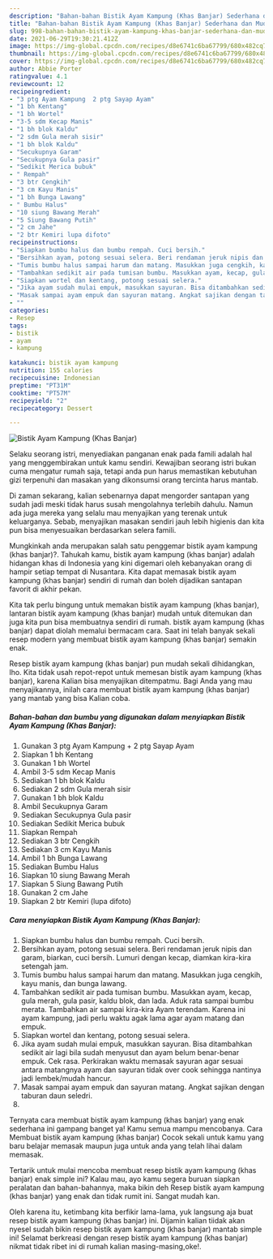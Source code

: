 ```yaml
---
description: "Bahan-bahan Bistik Ayam Kampung (Khas Banjar) Sederhana dan Mudah Dibuat"
title: "Bahan-bahan Bistik Ayam Kampung (Khas Banjar) Sederhana dan Mudah Dibuat"
slug: 998-bahan-bahan-bistik-ayam-kampung-khas-banjar-sederhana-dan-mudah-dibuat
date: 2021-06-29T19:30:21.412Z
image: https://img-global.cpcdn.com/recipes/d8e6741c6ba67799/680x482cq70/bistik-ayam-kampung-khas-banjar-foto-resep-utama.jpg
thumbnail: https://img-global.cpcdn.com/recipes/d8e6741c6ba67799/680x482cq70/bistik-ayam-kampung-khas-banjar-foto-resep-utama.jpg
cover: https://img-global.cpcdn.com/recipes/d8e6741c6ba67799/680x482cq70/bistik-ayam-kampung-khas-banjar-foto-resep-utama.jpg
author: Abbie Porter
ratingvalue: 4.1
reviewcount: 12
recipeingredient:
- "3 ptg Ayam Kampung  2 ptg Sayap Ayam"
- "1 bh Kentang"
- "1 bh Wortel"
- "3-5 sdm Kecap Manis"
- "1 bh blok Kaldu"
- "2 sdm Gula merah sisir"
- "1 bh blok Kaldu"
- "Secukupnya Garam"
- "Secukupnya Gula pasir"
- "Sedikit Merica bubuk"
- " Rempah"
- "3 btr Cengkih"
- "3 cm Kayu Manis"
- "1 bh Bunga Lawang"
- " Bumbu Halus"
- "10 siung Bawang Merah"
- "5 Siung Bawang Putih"
- "2 cm Jahe"
- "2 btr Kemiri lupa difoto"
recipeinstructions:
- "Siapkan bumbu halus dan bumbu rempah. Cuci bersih."
- "Bersihkan ayam, potong sesuai selera. Beri rendaman jeruk nipis dan garam, biarkan, cuci bersih. Lumuri dengan kecap, diamkan kira-kira setengah jam."
- "Tumis bumbu halus sampai harum dan matang. Masukkan juga cengkih, kayu manis, dan bunga lawang."
- "Tambahkan sedikit air pada tumisan bumbu. Masukkan ayam, kecap, gula merah, gula pasir, kaldu blok, dan lada. Aduk rata sampai bumbu merata. Tambahkan air sampai kira-kira Ayam terendam. Karena ini ayam kampung, jadi perlu waktu agak lama agar ayam matang dan empuk."
- "Siapkan wortel dan kentang, potong sesuai selera."
- "Jika ayam sudah mulai empuk, masukkan sayuran. Bisa ditambahkan sedikit air lagi bila sudah menyusut dan ayam belum benar-benar empuk. Cek rasa. Perkirakan waktu memasak sayuran agar sesuai antara matangnya ayam dan sayuran tidak over cook sehingga nantinya jadi lembek/mudah hancur."
- "Masak sampai ayam empuk dan sayuran matang. Angkat sajikan dengan taburan daun seledri."
- ""
categories:
- Resep
tags:
- bistik
- ayam
- kampung

katakunci: bistik ayam kampung 
nutrition: 155 calories
recipecuisine: Indonesian
preptime: "PT31M"
cooktime: "PT57M"
recipeyield: "2"
recipecategory: Dessert

---
```



![Bistik Ayam Kampung (Khas Banjar)](https://img-global.cpcdn.com/recipes/d8e6741c6ba67799/680x482cq70/bistik-ayam-kampung-khas-banjar-foto-resep-utama.jpg)

Selaku seorang istri, menyediakan panganan enak pada famili adalah hal yang menggembirakan untuk kamu sendiri. Kewajiban seorang istri bukan cuma mengatur rumah saja, tetapi anda pun harus memastikan kebutuhan gizi terpenuhi dan masakan yang dikonsumsi orang tercinta harus mantab.

Di zaman  sekarang, kalian sebenarnya dapat mengorder santapan yang sudah jadi meski tidak harus susah mengolahnya terlebih dahulu. Namun ada juga mereka yang selalu mau menyajikan yang terenak untuk keluarganya. Sebab, menyajikan masakan sendiri jauh lebih higienis dan kita pun bisa menyesuaikan berdasarkan selera famili. 



Mungkinkah anda merupakan salah satu penggemar bistik ayam kampung (khas banjar)?. Tahukah kamu, bistik ayam kampung (khas banjar) adalah hidangan khas di Indonesia yang kini digemari oleh kebanyakan orang di hampir setiap tempat di Nusantara. Kita dapat memasak bistik ayam kampung (khas banjar) sendiri di rumah dan boleh dijadikan santapan favorit di akhir pekan.

Kita tak perlu bingung untuk memakan bistik ayam kampung (khas banjar), lantaran bistik ayam kampung (khas banjar) mudah untuk ditemukan dan juga kita pun bisa membuatnya sendiri di rumah. bistik ayam kampung (khas banjar) dapat diolah memalui bermacam cara. Saat ini telah banyak sekali resep modern yang membuat bistik ayam kampung (khas banjar) semakin enak.

Resep bistik ayam kampung (khas banjar) pun mudah sekali dihidangkan, lho. Kita tidak usah repot-repot untuk memesan bistik ayam kampung (khas banjar), karena Kalian bisa menyajikan ditempatmu. Bagi Anda yang mau menyajikannya, inilah cara membuat bistik ayam kampung (khas banjar) yang mantab yang bisa Kalian coba.

<!--inarticleads1-->

##### Bahan-bahan dan bumbu yang digunakan dalam menyiapkan Bistik Ayam Kampung (Khas Banjar):

1. Gunakan 3 ptg Ayam Kampung + 2 ptg Sayap Ayam
1. Siapkan 1 bh Kentang
1. Gunakan 1 bh Wortel
1. Ambil 3-5 sdm Kecap Manis
1. Sediakan 1 bh blok Kaldu
1. Sediakan 2 sdm Gula merah sisir
1. Gunakan 1 bh blok Kaldu
1. Ambil Secukupnya Garam
1. Sediakan Secukupnya Gula pasir
1. Sediakan Sedikit Merica bubuk
1. Siapkan  Rempah
1. Sediakan 3 btr Cengkih
1. Sediakan 3 cm Kayu Manis
1. Ambil 1 bh Bunga Lawang
1. Sediakan  Bumbu Halus
1. Siapkan 10 siung Bawang Merah
1. Siapkan 5 Siung Bawang Putih
1. Gunakan 2 cm Jahe
1. Siapkan 2 btr Kemiri (lupa difoto)




<!--inarticleads2-->

##### Cara menyiapkan Bistik Ayam Kampung (Khas Banjar):

1. Siapkan bumbu halus dan bumbu rempah. Cuci bersih.
1. Bersihkan ayam, potong sesuai selera. Beri rendaman jeruk nipis dan garam, biarkan, cuci bersih. Lumuri dengan kecap, diamkan kira-kira setengah jam.
1. Tumis bumbu halus sampai harum dan matang. Masukkan juga cengkih, kayu manis, dan bunga lawang.
1. Tambahkan sedikit air pada tumisan bumbu. Masukkan ayam, kecap, gula merah, gula pasir, kaldu blok, dan lada. Aduk rata sampai bumbu merata. Tambahkan air sampai kira-kira Ayam terendam. Karena ini ayam kampung, jadi perlu waktu agak lama agar ayam matang dan empuk.
1. Siapkan wortel dan kentang, potong sesuai selera.
1. Jika ayam sudah mulai empuk, masukkan sayuran. Bisa ditambahkan sedikit air lagi bila sudah menyusut dan ayam belum benar-benar empuk. Cek rasa. Perkirakan waktu memasak sayuran agar sesuai antara matangnya ayam dan sayuran tidak over cook sehingga nantinya jadi lembek/mudah hancur.
1. Masak sampai ayam empuk dan sayuran matang. Angkat sajikan dengan taburan daun seledri.
1. 




Ternyata cara membuat bistik ayam kampung (khas banjar) yang enak sederhana ini gampang banget ya! Kamu semua mampu mencobanya. Cara Membuat bistik ayam kampung (khas banjar) Cocok sekali untuk kamu yang baru belajar memasak maupun juga untuk anda yang telah lihai dalam memasak.

Tertarik untuk mulai mencoba membuat resep bistik ayam kampung (khas banjar) enak simple ini? Kalau mau, ayo kamu segera buruan siapkan peralatan dan bahan-bahannya, maka bikin deh Resep bistik ayam kampung (khas banjar) yang enak dan tidak rumit ini. Sangat mudah kan. 

Oleh karena itu, ketimbang kita berfikir lama-lama, yuk langsung aja buat resep bistik ayam kampung (khas banjar) ini. Dijamin kalian tiidak akan nyesel sudah bikin resep bistik ayam kampung (khas banjar) mantab simple ini! Selamat berkreasi dengan resep bistik ayam kampung (khas banjar) nikmat tidak ribet ini di rumah kalian masing-masing,oke!.

